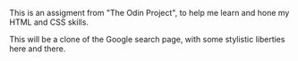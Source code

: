 This is an assigment from "The Odin Project", to help me learn and hone my HTML and CSS skills.

This will be a clone of the Google search page, with some stylistic liberties here and there.
